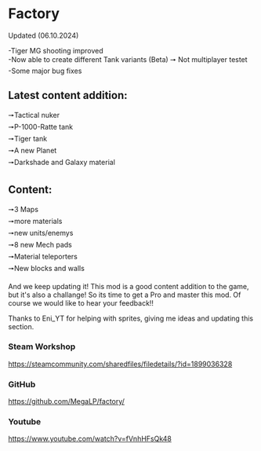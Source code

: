 # Factory

Updated (06.10.2024)

-Tiger MG shooting improved<br>
-Now able to create different Tank variants (Beta) 🠖 Not multiplayer testet<br>
-Some major bug fixes


## Latest content addition:
🠖Tactical nuker<br>
🠖P-1000-Ratte tank<br>
🠖Tiger tank<br>
🠖A new Planet<br>
🠖Darkshade and Galaxy material


## Content:
🠖3 Maps<br>
🠖more materials<br>
🠖new units/enemys<br>
🠖8 new Mech pads<br>
🠖Material teleporters<br>
🠖New blocks and walls

And we keep updating it! This mod is a good content addition to the game, but it's also a challange! So its time to get a Pro and master this mod. Of course we would like to hear your feedback!!

Thanks to Eni_YT for helping with sprites, giving me ideas and updating this section.

### Steam Workshop
https://steamcommunity.com/sharedfiles/filedetails/?id=1899036328

### GitHub
https://github.com/MegaLP/factory/

### Youtube
https://www.youtube.com/watch?v=fVnhHFsQk48
